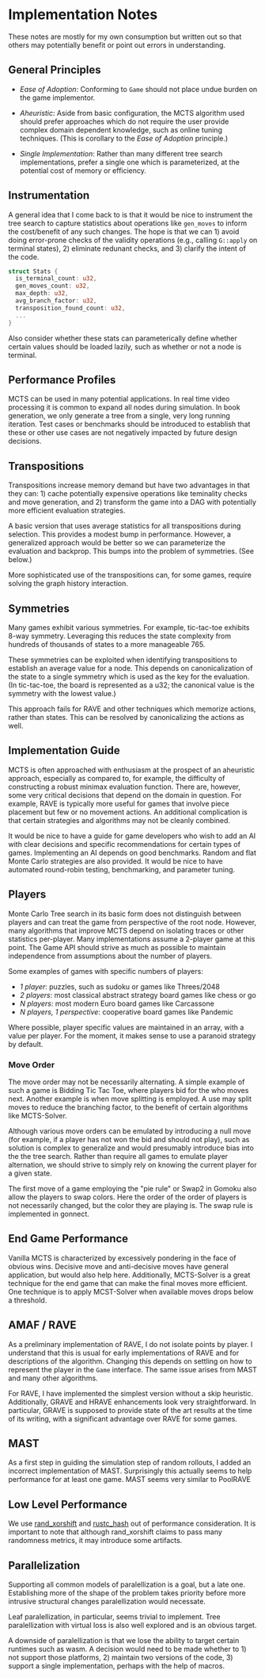 # Implementation Notes

These notes are mostly for my own consumption but written out so that others may
potentially benefit or point out errors in understanding.

## General Principles

* _Ease of Adoption_: Conforming to `Game` should not place undue burden on the game implementor.

* _Aheuristic_: Aside from basic configuration, the MCTS algorithm used should prefer approaches which do not require the user provide complex domain dependent knowledge, such as online tuning techniques. (This is corollary to the _Ease of Adoption_ principle.)

* _Single Implementation_: Rather than many different tree search implementations, prefer a single one which is parameterized, at the potential cost of memory or efficiency.

## Instrumentation

A general idea that I come back to is that it would be nice to instrument the tree
search to capture statistics about operations like `gen_moves` to inform the
cost/benefit of any such changes. The hope is that we can 1) avoid doing error-prone
checks of the validity operations (e.g., calling `G::apply` on terminal states), 2)
eliminate redunant checks, and 3) clarify the intent of the code.

```rust
struct Stats {
  is_terminal_count: u32,
  gen_moves_count: u32,
  max_depth: u32,
  avg_branch_factor: u32,
  transposition_found_count: u32,
  ...
}
```

Also consider whether these stats can parameterically define whether certain values
should be loaded lazily, such as whether or not a node is terminal.

## Performance Profiles

MCTS can be used in many potential applications. In real time video processing
it is common to expand all nodes during simulation. In book generation, we
only generate a tree from a single, very long running iteration. Test cases or
benchmarks should be introduced to establish that these or other use cases are
not negatively impacted by future design decisions.

## Transpositions

Transpositions increase memory demand but have two advantages in that they
can: 1) cache potentially  expensive operations like teminality checks and move
generation, and 2) transform the game into a DAG with potentially more efficient
evaluation strategies.

A basic version that uses average statistics for all transpositions during
selection. This provides a modest bump in performance. However, a generalized
approach would be better so we can parameterize the evaluation and backprop.
This bumps into the problem of symmetries. (See below.)

More sophisticated use of the transpositions can, for some games, require solving
the graph history interaction.

## Symmetries

Many games exhibit various symmetries. For example, tic-tac-toe exhibits 8-way
symmetry. Leveraging this reduces the state complexity from hundreds of thousands
of states to a more manageable 765.

These symmetries can be exploited when identifying transpositions to establish an
average value for a node. This depends on canonicalization of the state to a single
symmetry which is used as the key for the evaluation. (In tic-tac-toe, the board is
represented as a u32; the canonical value is the symmetry with the lowest value.)

This approach fails for RAVE and other techniques which memorize actions, rather than
states. This can be resolved by canonicalizing the actions as well.

## Implementation Guide

MCTS is often approached with enthusiasm at the prospect of an aheuristic
approach, especially as compared to, for example, the difficulty of constructing
a robust minimax evaluation function. There are, however, some very critical
decisions that depend on the domain in question. For example, RAVE is typically
more useful for games that involve piece placement but few or no movement
actions. An additional complication is that certain strategies and algorithms
may not be cleanly combined.

It would be nice to have a guide for game developers who wish to add an AI with clear
decisions and specific recommendations for certain types of games. Implementing an
AI depends on good benchmarks. Random and flat Monte Carlo strategies are also provided.
It would be nice to have automated round-robin testing, benchmarking, and parameter
tuning.

## Players

Monte Carlo Tree search in its basic form does not distinguish between players and
can treat the game from perspective of the root node. However, many algorithms that
improve MCTS depend on isolating traces or other statistics per-player. Many
implementations assume a 2-player game at this point. The Game API should strive as
much as possible to maintain independence from assumptions about the number of players.

Some examples of games with specific numbers of players:

- _1 player_: puzzles, such as sudoku or games like Threes/2048
- _2 players_: most classical abstract strategy board games like chess or go
- _N players_: most modern Euro board games like Carcassone
- _N players, 1 perspective_: cooperative board games like Pandemic

Where possible, player specific values are maintained in an array, with a value per
player. For the moment, it makes sense to use a paranoid strategy by default.

### Move Order

The move order may not be necessarily alternating. A simple example of such a
game is Bidding Tic Tac Toe, where players bid for the who moves next. Another
example is when move splitting is employed. A use may split moves to reduce the
branching factor, to the benefit of certain algorithms like MCTS-Solver.

Although various move orders can be emulated by introducing a null move (for
example, if a player has not won the bid and should not play), such as solution
is complex to generalize and would presumably introduce bias into the the tree
search. Rather than require all games to emulate player alternation, we should
strive to simply rely on knowing the current player for a given state.

The first move of a game employing the "pie rule" or Swap2 in Gomoku also allow
the players to swap colors. Here the order of the order of players is not necessarily
changed, but the color they are playing is. The swap rule is implemented in gonnect.

## End Game Performance

Vanilla MCTS is characterized by excessively pondering in the face of obvious wins.
Decisive move and anti-decisive moves have general application, but would also help here.
Additionally, MCTS-Solver is a great technique for the end game that can make the
final moves more efficient. One technique is to apply MCST-Solver when available moves
drops below a threshold.

## AMAF / RAVE

As a preliminary implementation of RAVE, I do not isolate points by player.
I understand that this is usual for early implementations of RAVE and for
descriptions of the algorithm. Changing this depends on settling on how to
represent the player in the `Game` interface. The same issue arises from MAST
and many other algorithms.

For RAVE, I have implemented the simplest version without a skip heuristic.
Additionally, GRAVE and HRAVE enhancements look very straightforward. In
particular, GRAVE is supposed to provide state of the art results at the time of
its writing, with a significant advantage over RAVE for some games.

## MAST

As a first step in guiding the simulation step of random rollouts, I added an incorrect
implementation of MAST. Surprisingly this actually seems to help performance for at
least one game. MAST seems very similar to PoolRAVE

## Low Level Performance

We use [rand_xorshift](https://crates.io/crates/rand_xorshift) and
[rustc_hash](https://crates.io/crates/rustc_hash) out of performance consideration.
It is important to note that although rand_xorshift claims to pass many randomness
metrics, it may introduce some artifacts.

## Parallelization

Supporting all common models of paralellization is a goal, but a late one. Establishing
more of the shape of the problem takes priority before more intrusive structural changes
paralellization would necessate.

Leaf paralellization, in particular, seems trivial to implement. Tree
paralellization with virtual loss is also well explored and is an obvious
target.

A downside of paralellization is that we lose the ability to target certain
runtimes such as wasm. A decision would need to be made whether to 1) not
support those platforms, 2) maintain two versions of the code, 3) support a
single implementation, perhaps with the help of macros.
